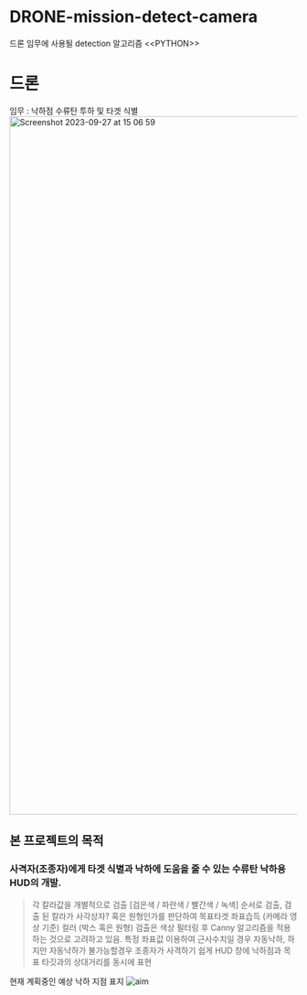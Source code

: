 # DRONE-mission-detect-camera
드론 임무에 사용될 detection 알고리즘 &lt;&lt;PYTHON>>

# 드론
임무 : 낙하점 수류탄 투하 및 타겟 식별
<img width="1222" alt="Screenshot 2023-09-27 at 15 06 59" src="https://github.com/HarryKito/DRONE-mission-detect-camera/assets/71598954/cba8e152-d441-42b9-ae78-c6b804d39071">

## 본 프로젝트의 목적
### 사격자(조종자)에게 타겟 식별과 낙하에 도움을 줄 수 있는 수류탄 낙하용 HUD의 개발.
> 각 칼라값을 개별적으로 검출 [검은색 / 파란색 / 빨간색 / 녹색] 순서로 검출,
> 검출 된 칼라가 사각상자? 혹은 원형인가를 판단하여 목표타겟 좌표습득 (카메라 영상 기준)
> 컬러 (박스 혹은 원형) 검출은 색상 필터링 후 Canny 알고리즘을 적용하는 것으로 고려하고 있음.
> 특정 좌표값 이용하여 근사수치일 경우 자동낙하, 하지만 자동낙하가 불가능할경우 조종자가 사격하기 쉽게
> HUD 창에 낙하점과 목표 타깃과의 상대거리를 동시에 표현

현재 계획중인 예상 낙하 지점 표지
![aim](https://github.com/HarryKito/DRONE-mission-detect-camera/assets/71598954/4f3fef57-3ddc-4f3c-b5fe-2a2de2a40a0d)
